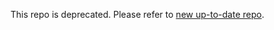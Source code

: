 This repo is deprecated. Please refer to [new up-to-date repo](https://github.com/fcakyon/craft-text-detector).
